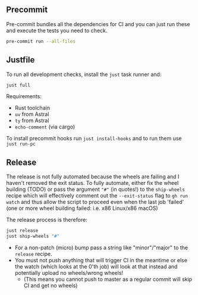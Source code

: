 ## Precommit

Pre-commit bundles all the dependencies for CI and you can just run these and execute
the tests you need to check.

```sh
pre-commit run --all-files
```

## Justfile

To run all development checks, install the `just` task runner and:

```sh
just full
```

Requirements:

- Rust toolchain
- `uv` from Astral
- `ty` from Astral
- `echo-comment` (via cargo)

To install precommit hooks run `just install-hooks` and to run them use `just run-pc`

## Release

The release is not fully automated because the wheels are failing and I haven't removed the exit
status. To fully automate, either fix the wheel building (TODO) or pass the argument `"#"` (in
quotes!) to the `ship-wheels` recipe which will effectively comment out the `--exit-status` flag to
`gh run watch` and thus allow the script to proceed even when the last job 'failed' (one or more
wheel building failed: i.e. x86 Linux/x86 macOS)

The release process is therefore:

```sh
just release
just ship-wheels "#"
```

- For a non-patch (micro) bump pass a string like "minor"/"major" to the `release` recipe.
- You must not push anything that will trigger CI in the meantime or else the watch (which looks at
  the 0'th job) will look at that instead and potentially upload no wheels/wrong wheels!
    - (This means you cannot push to master as a regular commit will skip CI and get no wheels)
